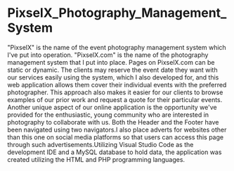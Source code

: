 # PixselX_Photography_Management_System
"PixselX" is the name of the event photography management system which I've put into operation.
"PixselX.com" is the name of the photography management system that I put into place. Pages on PixselX.com can be static or dynamic. 
The clients may reserve the event date they want with our services easily using the system, which I also developed for, 
and this web application allows them cover their individual events with the preferred photographer. 
This approach also makes it easier for our clients to browse examples of our prior work and request a quote for their particular events. 
Another unique aspect of our online application is the opportunity we've provided for the enthusiastic, young community who are interested in photography to collaborate with us.
Both the Header and the Footer have been navigated using two navigators.I also place adverts for websites other than this one on social media platforms so that users can access 
this page through such advertisements.Utilizing Visual Studio Code as the development IDE and a MySQL database to hold data, the application was created utilizing 
the HTML and PHP programming languages.
